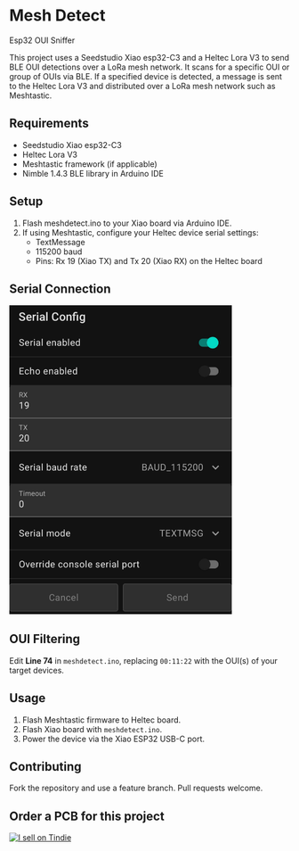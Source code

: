 # Mesh Detect
Esp32 OUI Sniffer

This project uses a Seedstudio Xiao esp32-C3 and a Heltec Lora V3 
to send BLE OUI detections over a LoRa mesh network. 
It scans for a specific OUI or group of OUIs via BLE. 
If a specified device is detected, a message is sent to the Heltec Lora V3 
and distributed over a LoRa mesh network such as Meshtastic.

## Requirements
- Seedstudio Xiao esp32-C3
- Heltec Lora V3
- Meshtastic framework (if applicable)
- Nimble 1.4.3 BLE library in Arduino IDE

## Setup
1. Flash meshdetect.ino to your Xiao board via Arduino IDE.
2. If using Meshtastic, configure your Heltec device serial settings:
   - TextMessage
   - 115200 baud
   - Pins: Rx 19 (Xiao TX) and Tx 20 (Xiao RX) on the Heltec board

## Serial Connection
<img src="https://raw.githubusercontent.com/colonelpanichacks/esp32-oui-sniffer/Xiao-esp32-c3-serial/serial.jpg" alt="Serial Connection" width="400">

## OUI Filtering
Edit **Line 74** in `meshdetect.ino`, replacing `00:11:22` with the OUI(s) of your target devices.

## Usage
1. Flash Meshtastic firmware to Heltec board.
2. Flash Xiao board with `meshdetect.ino`.
3. Power the device via the Xiao ESP32 USB-C port.

## Contributing
Fork the repository and use a feature branch. Pull requests welcome.

## Order a PCB for this project
<a href="https://www.tindie.com/stores/colonel_panic/?ref=offsite_badges&utm_source=sellers_colonel_panic&utm_medium=badges&utm_campaign=badge_large">
    <img src="https://d2ss6ovg47m0r5.cloudfront.net/badges/tindie-larges.png" alt="I sell on Tindie" width="200" height="104">
</a>
